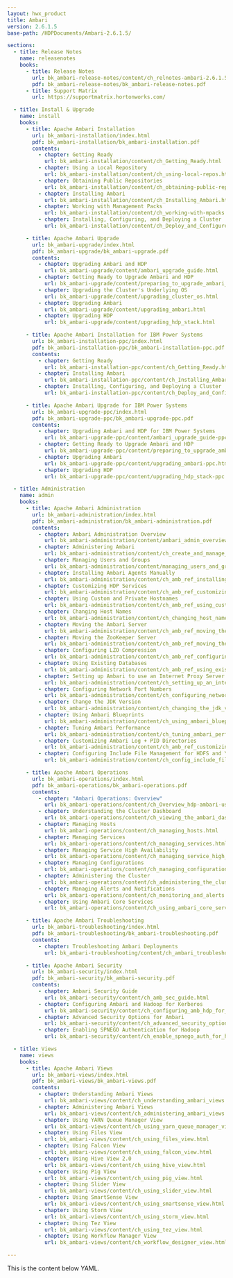 ```yaml
---
layout: hwx_product
title: Ambari
version: 2.6.1.5
base-path: /HDPDocuments/Ambari-2.6.1.5/

sections:
  - title: Release Notes
    name: releasenotes
    books:
      - title: Release Notes
        url: bk_ambari-release-notes/content/ch_relnotes-ambari-2.6.1.5.html
        pdf: bk_ambari-release-notes/bk_ambari-release-notes.pdf
      - title: Support Matrix
        url: https://supportmatrix.hortonworks.com/

  - title: Install & Upgrade
    name: install
    books:
      - title: Apache Ambari Installation
        url: bk_ambari-installation/index.html
        pdf: bk_ambari-installation/bk_ambari-installation.pdf
        contents:
          - chapter: Getting Ready
            url: bk_ambari-installation/content/ch_Getting_Ready.html
          - chapter: Using a Local Repository
            url: bk_ambari-installation/content/ch_using-local-repos.html
          - chapter: Obtaining Public Repositories
            url: bk_ambari-installation/content/ch_obtaining-public-repos.html
          - chapter: Installing Ambari
            url: bk_ambari-installation/content/ch_Installing_Ambari.html
          - chapter: Working with Management Packs
            url: bk_ambari-installation/content/ch_working-with-mpacks.html
          - chapter: Installing, Configuring, and Deploying a Cluster
            url: bk_ambari-installation/content/ch_Deploy_and_Configure_a_HDP_Cluster.html

      - title: Apache Ambari Upgrade
        url: bk_ambari-upgrade/index.html
        pdf: bk_ambari-upgrade/bk_ambari-upgrade.pdf
        contents:
          - chapter: Upgrading Ambari and HDP 
            url: bk_ambari-upgrade/content/ambari_upgrade_guide.html
          - chapter: Getting Ready to Upgrade Ambari and HDP
            url: bk_ambari-upgrade/content/preparing_to_upgrade_ambari_and_hdp.html
          - chapter: Upgrading the Cluster's Underlying OS
            url: bk_ambari-upgrade/content/upgrading_cluster_os.html
          - chapter: Upgrading Ambari 
            url: bk_ambari-upgrade/content/upgrading_ambari.html
          - chapter: Upgrading HDP
            url: bk_ambari-upgrade/content/upgrading_hdp_stack.html

      - title: Apache Ambari Installation for IBM Power Systems
        url: bk_ambari-installation-ppc/index.html
        pdf: bk_ambari-installation-ppc/bk_ambari-installation-ppc.pdf
        contents:
          - chapter: Getting Ready
            url: bk_ambari-installation-ppc/content/ch_Getting_Ready.html
          - chapter: Installing Ambari
            url: bk_ambari-installation-ppc/content/ch_Installing_Ambari.html
          - chapter: Installing, Configuring, and Deploying a Cluster
            url: bk_ambari-installation-ppc/content/ch_Deploy_and_Configure_a_HDP_Cluster.html

      - title: Apache Ambari Upgrade for IBM Power Systems
        url: bk_ambari-upgrade-ppc/index.html
        pdf: bk_ambari-upgrade-ppc/bk_ambari-upgrade-ppc.pdf
        contents:
          - chapter: Upgrading Ambari and HDP for IBM Power Systems
            url: bk_ambari-upgrade-ppc/content/ambari_upgrade_guide-ppc.html
          - chapter: Getting Ready to Upgrade Ambari and HDP
            url: bk_ambari-upgrade-ppc/content/preparing_to_upgrade_ambari_and_hdp-ppc.html
          - chapter: Upgrading Ambari
            url: bk_ambari-upgrade-ppc/content/upgrading_ambari-ppc.html
          - chapter: Upgrading HDP
            url: bk_ambari-upgrade-ppc/content/upgrading_hdp_stack-ppc.html

  - title: Administration
    name: admin
    books:
      - title: Apache Ambari Administration
        url: bk_ambari-administration/index.html
        pdf: bk_ambari-administration/bk_ambari-administration.pdf
        contents:
          - chapter: Ambari Administration Overview
            url: bk_ambari-administration/content/ambari_admin_overview.html
          - chapter: Administering Ambari
            url: bk_ambari-administration/content/ch_create_and_manage_a_cluster_and_cluster_roles.html
          - chapter: Managing Users and Groups
            url: bk_ambari-administration/content/managing_users_and_groups.html
          - chapter: Installing Ambari Agents Manually
            url: bk_ambari-administration/content/ch_amb_ref_installing_ambari_agents_manually.html
          - chapter: Customizing HDP Services
            url: bk_ambari-administration/content/ch_amb_ref_customizing_hdp_services.html
          - chapter: Using Custom and Private Hostnames
            url: bk_ambari-administration/content/ch_amb_ref_using_custom_host_names.html
          - chapter: Changing Host Names
            url: bk_ambari-administration/content/ch_changing_host_names.html
          - chapter: Moving the Ambari Server
            url: bk_ambari-administration/content/ch_amb_ref_moving_the_ambari_server.html
          - chapter: Moving the ZooKeeper Server
            url: bk_ambari-administration/content/ch_amb_ref_moving_the_zookeeper_server.html
          - chapter: Configuring LZO Compression
            url: bk_ambari-administration/content/ch_amb_ref_configuring_lzo_compression.html
          - chapter: Using Existing Databases
            url: bk_ambari-administration/content/ch_amb_ref_using_existing_databases.html
          - chapter: Setting up Ambari to use an Internet Proxy Server
            url: bk_ambari-administration/content/ch_setting_up_an_internet_proxy_server_for_ambari.html
          - chapter: Configuring Network Port Numbers
            url: bk_ambari-administration/content/ch_configuring_network_port_numbers.html
          - chapter: Change the JDK Version
            url: bk_ambari-administration/content/ch_changing_the_jdk_version_on_an_existing_cluster.html
          - chapter: Using Ambari Blueprints
            url: bk_ambari-administration/content/ch_using_ambari_blueprints.html
          - chapter: Tuning Ambari Performance
            url: bk_ambari-administration/content/ch_tuning_ambari_performance.html
          - chapter: Customizing Ambari Log + PID Directories
            url: bk_ambari-administration/content/ch_amb_ref_customizing_ambari_log_pid_dirs.html
          - chapter: Configuring Include File Management for HDFS and YARN
            url: bk_ambari-administration/content/ch_config_include_file_management.html

      - title: Apache Ambari Operations
        url: bk_ambari-operations/index.html
        pdf: bk_ambari-operations/bk_ambari-operations.pdf
        contents:
          - chapter: "Ambari Operations: Overview"
            url: bk_ambari-operations/content/ch_Overview_hdp-ambari-user-guide.html
          - chapter: Understanding the Cluster Dashboard
            url: bk_ambari-operations/content/ch_viewing_the_ambari_dashboards.html
          - chapter: Managing Hosts
            url: bk_ambari-operations/content/ch_managing_hosts.html
          - chapter: Managing Services
            url: bk_ambari-operations/content/ch_managing_services.html
          - chapter: Managing Service High Availability
            url: bk_ambari-operations/content/ch_managing_service_high_availability.html
          - chapter: Managing Configurations
            url: bk_ambari-operations/content/ch_managing_configurations.html
          - chapter: Administering the Cluster
            url: bk_ambari-operations/content/ch_administering_the_cluster.html
          - chapter: Managing Alerts and Notifications
            url: bk_ambari-operations/content/ch_monitoring_and_alerts.html
          - chapter: Using Ambari Core Services
            url: bk_ambari-operations/content/ch_using_ambari_core_services.html

      - title: Apache Ambari Troubleshooting
        url: bk_ambari-troubleshooting/index.html
        pdf: bk_ambari-troubleshooting/bk_ambari-troubleshooting.pdf
        contents:
          - chapter: Troubleshooting Ambari Deployments
            url: bk_ambari-troubleshooting/content/ch_ambari_troubleshooting.html

      - title: Apache Ambari Security
        url: bk_ambari-security/index.html
        pdf: bk_ambari-security/bk_ambari-security.pdf
        contents:
          - chapter: Ambari Security Guide
            url: bk_ambari-security/content/ch_amb_sec_guide.html
          - chapter: Configuring Ambari and Hadoop for Kerberos
            url: bk_ambari-security/content/ch_configuring_amb_hdp_for_kerberos.html
          - chapter: Advanced Security Options for Ambari
            url: bk_ambari-security/content/ch_advanced_security_options_for_ambari.html
          - chapter: Enabling SPNEGO Authentication for Hadoop
            url: bk_ambari-security/content/ch_enable_spnego_auth_for_hadoop.html

  - title: Views
    name: views
    books:
      - title: Apache Ambari Views
        url: bk_ambari-views/index.html
        pdf: bk_ambari-views/bk_ambari-views.pdf
        contents:
          - chapter: Understanding Ambari Views
            url: bk_ambari-views/content/ch_understanding_ambari_views.html
          - chapter: Administering Ambari Views
            url: bk_ambari-views/content/ch_administering_ambari_views.html
          - chapter: Using YARN Queue Manager View
            url: bk_ambari-views/content/ch_using_yarn_queue_manager_view.html
          - chapter: Using Files View
            url: bk_ambari-views/content/ch_using_files_view.html
          - chapter: Using Falcon View
            url: bk_ambari-views/content/ch_using_falcon_view.html
          - chapter: Using Hive View 2.0
            url: bk_ambari-views/content/ch_using_hive_view.html
          - chapter: Using Pig View
            url: bk_ambari-views/content/ch_using_pig_view.html
          - chapter: Using Slider View
            url: bk_ambari-views/content/ch_using_slider_view.html
          - chapter: Using SmartSense View
            url: bk_ambari-views/content/ch_using_smartsense_view.html
          - chapter: Using Storm View
            url: bk_ambari-views/content/ch_using_storm_view.html
          - chapter: Using Tez View
            url: bk_ambari-views/content/ch_using_tez_view.html
          - chapter: Using Workflow Manager View 
            url: bk_ambari-views/content/ch_workflow_designer_view.html

---
```


This is the content below YAML.
